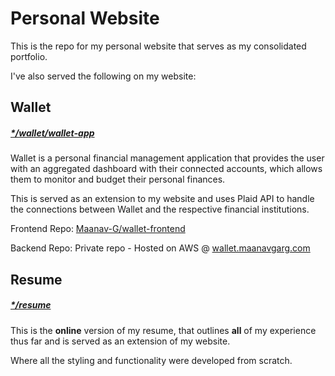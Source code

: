 # Personal Website
This is the repo for my personal website that serves as my consolidated portfolio.

I've also served the following on my website:

## Wallet
##### [*/wallet/wallet-app](https://maanavgarg.com/wallet/wallet-app.html)

Wallet is a personal financial management application that provides the user with an aggregated dashboard with their connected accounts, which allows them to monitor and budget their personal finances.

This is served as an extension to my website and uses Plaid API to handle the connections between Wallet and the respective financial institutions. 

Frontend Repo: [Maanav-G/wallet-frontend](https://github.com/Maanav-G/wallet-frontend)

Backend Repo: Private repo - Hosted on AWS @ [wallet.maanavgarg.com](http://wallet.maanavgarg.com)

## Resume
##### [*/resume](https://maanavgarg.com/resume.html)

This is the **online** version of my resume, that outlines **all** of my experience thus far and is served as an extension of my website. 

Where all the styling and functionality were developed from scratch. 

